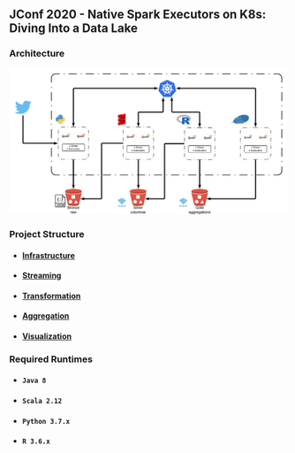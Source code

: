 ## JConf 2020 - Native Spark Executors on K8s: Diving Into a Data Lake

### Architecture
![](images/architecture.png)

### Project Structure
* #### [Infrastructure](infrastructure/README.md)

* #### [Streaming](streaming/README.md)

* #### [Transformation](transformation/README.md)

* #### [Aggregation](visualization/README.md)

* #### [Visualization](visualization/README.md)

### Required Runtimes

* #### `Java 8`

* #### `Scala 2.12`

* #### `Python 3.7.x`

* #### `R 3.6.x`
